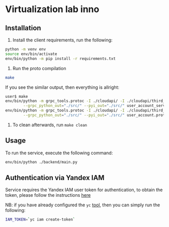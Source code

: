 # Virtualization lab inno

## Installation

1. Install the client requirements, run the following:
 ```sh
 python -m venv env
 source env/bin/activate
 env/bin/python -m pip install -r requirements.txt
 ```
1. Run the proto compilation
 ```sh
 make
 ```
If you see the similar output, then everything is allright:
 ```sh
 user$ make
 env/bin/python -m grpc_tools.protoc -I ./cloudapi/ -I ./cloudapi/third_party/googleapis/ --proto_path=./cloudapi/yandex/cloud/iam/v1/ --python_out="./src/" \
         --grpc_python_out="./src/" --pyi_out="./src/" user_account_service.proto
 env/bin/python -m grpc_tools.protoc -I ./cloudapi/ -I ./cloudapi/third_party/googleapis/ --proto_path=./cloudapi/yandex/cloud/iam/v1/ --python_out="./src/" \
         --grpc_python_out="./src/" --pyi_out="./src/" user_account.proto
 ```

1. To clean afterwards, run `make clean`

## Usage
To run the service, execute the following command:
```sh
env/bin/python ./backend/main.py
```

## Authentication via Yandex IAM
Service requires the Yandex IAM user token for authentication, to obtain the token, please follow the instructions [here](https://yandex.cloud/en/docs/iam/api-ref/authentication)

NB: if you have already configured the `yc` [tool](https://yandex.cloud/en/docs/cli/quickstart#install), then you can simply run the following:
```sh
IAM_TOKEN=`yc iam create-token`
```

